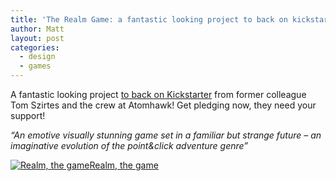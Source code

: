 ```yaml
---
title: 'The Realm Game: a fantastic looking project to back on kickstarter'
author: Matt
layout: post
categories:
  - design
  - games
---
```

A fantastic looking project [to back on Kickstarter][1] from former colleague Tom Szirtes and the crew at Atomhawk! Get pledging now, they need your support!

*&#8220;An emotive visually stunning game set in a familiar but strange future &#8211; an imaginative evolution of the point&click adventure genre&#8221;*

<p class="attachement"><a href="http://www.kickstarter.com/projects/995134339/the-realm-game" title="Realm, the game"><img src="http://blog.ekynoxe.com/wp-content/uploads/2013/05/realm-300x225.jpg" alt="Realm, the game"/><span>Realm, the game</span></a></p>

 [1]: http://www.kickstarter.com/projects/995134339/the-realm-game "The Realm Game on Kickstarter"